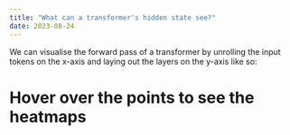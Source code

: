 ```yaml
---
title: "What can a transformer's hidden state see?"
date: 2023-08-24
---
```


We can visualise the forward pass of a transformer by unrolling the input tokens on the x-axis and laying out the layers on the y-axis like so:
<div id="html" markdown="0">
<script src="https://cdn.plot.ly/plotly-latest.min.js"></script>

<h1>Hover over the points to see the heatmaps</h1>
<div id="heatmap-container" style="width: 400px; height: 400px;">
    <div id="heatmaps"></div>
</div>

<script>
    window.onload = function() {
        fetch('https://github.com/slavachalnev/visibility/blob/main/page/heatmaps.json')
            .then(response => response.json())
            .then(data => {
                var m = 12, n = 20; // Update with your actual dimensions
                var initialHeatmapData = data[0][0];
                var mainHeatmap = {
                    z: initialHeatmapData,
                    type: 'heatmap',
                    hoverinfo: 'none'
                };

                Plotly.newPlot('heatmap-container', [mainHeatmap]);

                var isUpdating = false;

                document.getElementById('heatmap-container').on('plotly_hover', function(dataPoint) {
                    if (isUpdating) return;
                    var i = dataPoint.points[0].y;
                    var j = dataPoint.points[0].x;

                    isUpdating = true;
                    mainHeatmap.z = data[i][j];

                    Plotly.react('heatmap-container', [mainHeatmap]).then(() => {
                        isUpdating = false;
                    });
                });
            });
    };
</script>
</div>
